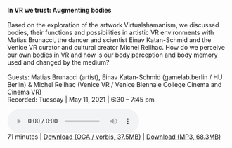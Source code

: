 **In VR we trust: Augmenting bodies**
<br><br>
Based on the exploration of the artwork Virtualshamanism, we discussed bodies, their functions and 
possibilities in artistic VR environments with Matias Brunacci, the dancer and scientist Einav Katan-Schmid 
and the Venice VR curator and cultural creator Michel Reilhac. 
How do we perceive our own bodies in VR and how is our body perception and body memory used and changed by the medium?
<br><br>
Guests: Matias Brunacci (artist), Einav Katan-Schmid (gamelab.berlin / HU Berlin) & Michel Reilhac (Venice VR / Venice Biennale College Cinema and Cinema VR)<br/>
Recorded: Tuesday | May 11, 2021 | 6:30 – 7:45 pm

<p>
<audio controls>
 <source type="audio/ogg" src="https://autobahn.neopostmodern.com/audio/ivwt/04%20-%20In%20VR%20we%20trust%20-%20Augmenting%20bodies.oga" />
 <source type="audio/mpeg" src="https://autobahn.neopostmodern.com/audio/ivwt/04%20-%20In%20VR%20we%20trust%20-%20Augmenting%20bodies.mp3" />
</audio><br/>
71 minutes |
<a href="https://autobahn.neopostmodern.com/audio/ivwt/04%20-%20In%20VR%20we%20trust%20-%20Augmenting%20bodies.oga">Download (OGA / vorbis, 37.5MB)</a> |
<a href="https://autobahn.neopostmodern.com/audio/ivwt/04%20-%20In%20VR%20we%20trust%20-%20Augmenting%20bodies.mp3">Download (MP3, 68.3MB)</a>
</p>